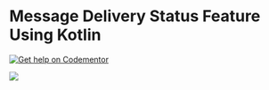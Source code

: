# Message Delivery Status Feature Using Kotlin
[![Get help on Codementor](https://cdn.codementor.io/badges/get_help_github.svg)](https://www.codementor.io/neoighodaro?utm_source=github&utm_medium=button&utm_term=neoighodaro&utm_campaign=github)

![](https://www.dropbox.com/s/wyuj90b9xt0p7cz/Build-a-Message-Delivery-Status-Feature-Using-Kotlin-1.gif?raw=1)
